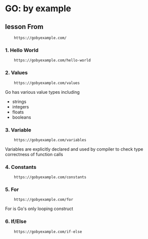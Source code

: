 # GO: by example

## lesson From
```
    https://gobyexample.com/
```

### 1. Hello World
```
    https://gobyexample.com/hello-world
```

### 2. Values
```
    https://gobyexample.com/values
```

Go has various value types including
- strings
- integers
- floats
- booleans

### 3. Variable
```
    https://gobyexample.com/variables
```
Variables are explicitly declared and used by compiler to check type correctness of function calls

### 4. Constants
```
    https://gobyexample.com/constants
```

### 5. For
```
    https://gobyexample.com/for
```
For is Go's only looping construct

### 6. If/Else
```
    https://gobyexample.com/if-else
```

